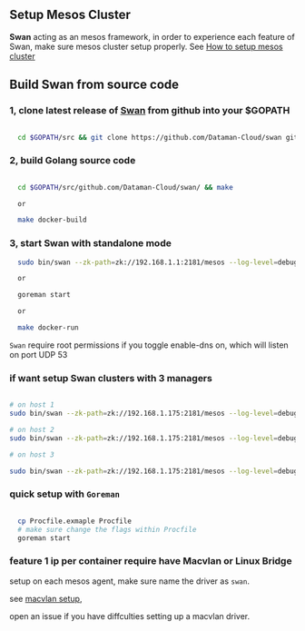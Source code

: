 ## Setup Mesos Cluster

**Swan** acting  as an mesos framework, in order to experience each
feature of Swan, make sure mesos cluster setup properly. See [How to
setup mesos cluster](http://mesos.apache.org/documentation/latest/getting-started/)


## Build Swan from source code


### 1, clone latest release of [Swan](https://github.com/Dataman-Cloud/swan) from github into your $GOPATH

``` bash

  cd $GOPATH/src && git clone https://github.com/Dataman-Cloud/swan github.com/Dataman-Cloud/swan


```

### 2, build Golang source code

``` bash

  cd $GOPATH/src/github.com/Dataman-Cloud/swan/ && make

  or

  make docker-build

```

### 3, start Swan with standalone mode

``` bash
  sudo bin/swan --zk-path=zk://192.168.1.1:2181/mesos --log-level=debug --raftid=1 --raft-cluster=127.0.0.1:2111 --data-dir=./data --cluster-addrs=0.0.0.0:9999 --mode=mixed --domain=foobar.com

  or

  goreman start

  or

  make docker-run

```

`Swan` require root permissions if you toggle enable-dns on, which will
listen on port UDP 53

### if want setup Swan clusters with 3 managers

``` bash

# on host 1
sudo bin/swan --zk-path=zk://192.168.1.175:2181/mesos --log-level=debug --raftid=1 --raft-cluster=http://192.168.1.1:2111,http://192.168.1.2:2112,http://192.168.1.3:2113 --data-dir=./data --cluster-addrs=192.168.1.1:9999,192.168.1.2:9998,192.168.1.3:9997 --mode=manager --domain=foobar.com

# on host 2
sudo bin/swan --zk-path=zk://192.168.1.175:2181/mesos --log-level=debug --raftid=2 --raft-cluster=http://192.168.1.1:2111,http://192.168.1.2:2112,http://192.168.1.3:2113 --data-dir=./data --cluster-addrs=192.168.1.1:9999,192.168.1.2:9998,192.168.1.3:9997 --mode=manager --domain=foobar.com

# on host 3

sudo bin/swan --zk-path=zk://192.168.1.175:2181/mesos --log-level=debug --raftid=3 --raft-cluster=http://192.168.1.1:2111,http://192.168.1.2:2112,http://192.168.1.3:2113 --data-dir=./data --cluster-addrs=192.168.1.1:9999,192.168.1.2:9998,192.168.1.3:9997 --mode=manager --domain=foobar.com


```

### quick setup with `Goreman`

``` bash

  cp Procfile.exmaple Procfile
  # make sure change the flags within Procfile
  goreman start

```

### feature 1 ip per container require have Macvlan or Linux Bridge
setup on each mesos agent, make sure name the driver as `swan`.

see [macvlan setup](https://github.com/alfredhuang211/study-docker-doc/blob/master/docker%E8%B7%A8%E4%B8%BB%E6%9C%BAmacvlan%E7%BD%91%E7%BB%9C%E9%85%8D%E7%BD%AE.md),

open an issue if you have diffculties setting up a macvlan driver.
